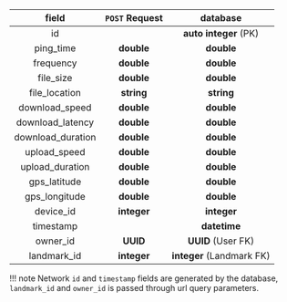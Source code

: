 field | `POST` Request | database |
:-:| :-: | :-:|
id |  | **auto integer** (PK)
ping_time | **double** | **double**
frequency | **double** | **double**
file_size | **double** | **double**
file_location | **string** | **string**
download_speed | **double** | **double**
download_latency | **double** | **double**
download_duration | **double** | **double**
upload_speed | **double** | **double**
upload_duration | **double** | **double**
gps_latitude | **double** | **double**
gps_longitude | **double** | **double**
device_id | **integer** | **integer**
timestamp |  | **datetime**
owner_id | **UUID** | **UUID** (User FK)
landmark_id | **integer**  | **integer** (Landmark FK)

!!! note
    Network `id` and `timestamp` fields are generated by the database, `landmark_id` and `owner_id` is passed through url query parameters.